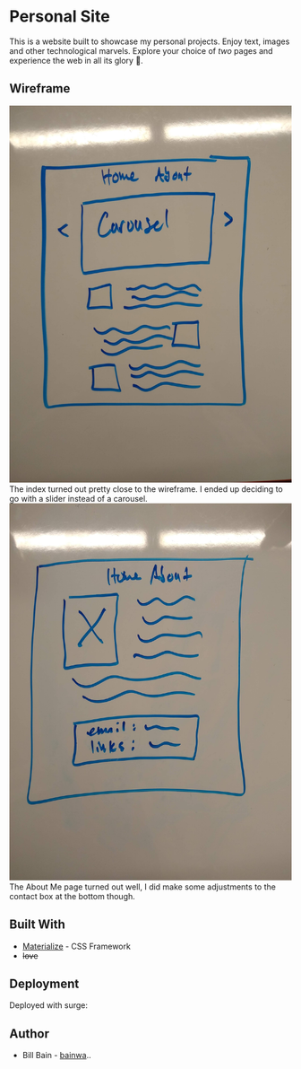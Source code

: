# Personal Site
This is a website built to showcase my personal projects. Enjoy text, images and other technological marvels. Explore your choice of *two* pages and experience the web in all its glory 📡.

## Wireframe
![Wireframe 1](./media/wireframe1.jpg)
The index turned out pretty close to the wireframe. I ended up deciding to go with a slider instead of a carousel.
![Wireframe 2](./media/wireframe2.jpg)
The About Me page turned out well, I did make some adjustments to the contact box at the bottom though.

## Built With
* [Materialize](https://materializecss.com/) - CSS Framework
* ~~love~~

## Deployment
Deployed with surge: 

## Author
* Bill Bain - [bainwa](https://github.com/bainwa)..